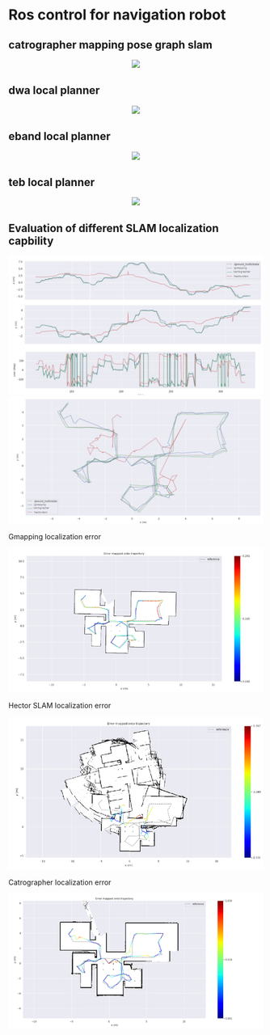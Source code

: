 # Ros control for navigation robot
## catrographer mapping pose graph slam
<p align="center">
  <img 
    src="https://github.com/JetLi1031/ROScontrol/blob/main/cartomap.gif"
  >
</p>

## dwa local planner
<p align="center">
  <img 
    src="https://github.com/JetLi1031/ROScontrol/blob/main/dwa.gif"
  >
</p>

## eband local planner
<p align="center">
  <img 
    src="https://github.com/JetLi1031/ROScontrol/blob/main/eband.gif"
  >
</p>

## teb local planner
<p align="center">
  <img 
    src="https://github.com/JetLi1031/ROScontrol/blob/main/teb.gif"
  >
</p>

## Evaluation of different SLAM localization capbility 
<p align="center">
  <img 
    src="https://github.com/JetLi1031/ROScontrol/blob/main/Reviewlocalization.png"
  >
  <img 
    src="https://github.com/JetLi1031/ROScontrol/blob/main/ReviewTrajectory.png"
  >
</p>

Gmapping localization error
<p align="center">
  <img 
    src="https://github.com/JetLi1031/ROScontrol/blob/main/Gmapping.png"
  >
</p>
Hector SLAM localization error
<p align="center">
  <img 
    src="https://github.com/JetLi1031/ROScontrol/blob/main/HectorSLAM.png"
  >
</p>
Catrographer localization error
<p align="center">
  <img 
    src="https://github.com/JetLi1031/ROScontrol/blob/main/Cartographer.png"
  >
</p>
